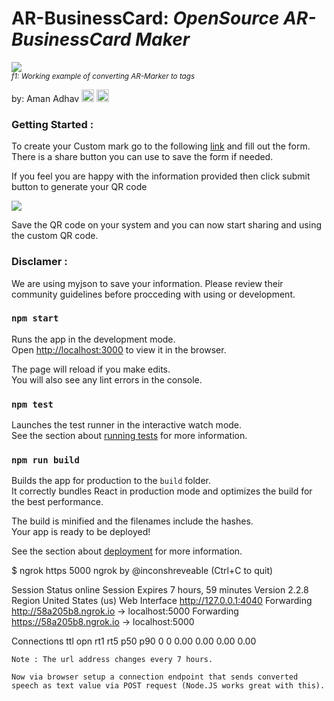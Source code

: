 <h1>AR-BusinessCard: <em>OpenSource AR-BusinessCard Maker</em></h1>

<img src="https://dreamincodeforlife.github.io/AR-BusinessCard/Untitled1.png"></br>
<sup><em>f1: Working example of converting AR-Marker to tags</em></sup>

by: Aman Adhav <a href="https://linkedin.com/in/amanadhav"><img src="https://raw.githubusercontent.com/jrobchin/phormatics/master/screenshots/linkedin.png" height="20px"></a> <a href="https://github.com/dreamincodeforlife"><img src="https://raw.githubusercontent.com/jrobchin/phormatics/master/screenshots/github.png" height="20px"></a>

### Getting Started : 

To create your Custom mark go to the following [link](https://dreamincodeforlife.github.io/AR-Form/) and fill out the form. There is a share button you can use to save the form if needed.

If you feel you are happy with the information provided then click submit button to generate your QR code

<img src="https://dreamincodeforlife.github.io/AR-BusinessCard/ezgif.com-video-to-gif.gif"></br>

Save the QR code on your system and you can now start sharing and using the custom QR code.


### Disclamer : 

We are using myjson to save your information. Please review their community guidelines before procceding with using or development.

### `npm start`

Runs the app in the development mode.<br>
Open [http://localhost:3000](http://localhost:3000) to view it in the browser.

The page will reload if you make edits.<br>
You will also see any lint errors in the console.

### `npm test`

Launches the test runner in the interactive watch mode.<br>
See the section about [running tests](https://facebook.github.io/create-react-app/docs/running-tests) for more information.

### `npm run build`

Builds the app for production to the `build` folder.<br>
It correctly bundles React in production mode and optimizes the build for the best performance.

The build is minified and the filenames include the hashes.<br>
Your app is ready to be deployed!

See the section about [deployment](https://facebook.github.io/create-react-app/docs/deployment) for more information.



$ ngrok https 5000
ngrok by @inconshreveable                                                                               (Ctrl+C to quit)

Session Status                online
Session Expires               7 hours, 59 minutes
Version                       2.2.8
Region                        United States (us)
Web Interface                 http://127.0.0.1:4040
Forwarding                    http://58a205b8.ngrok.io -> localhost:5000
Forwarding                    https://58a205b8.ngrok.io -> localhost:5000

Connections                   ttl     opn     rt1     rt5     p50     p90
                              0       0       0.00    0.00    0.00    0.00
```
Note : The url address changes every 7 hours.

Now via browser setup a connection endpoint that sends converted speech as text value via POST request (Node.JS works great with this).

